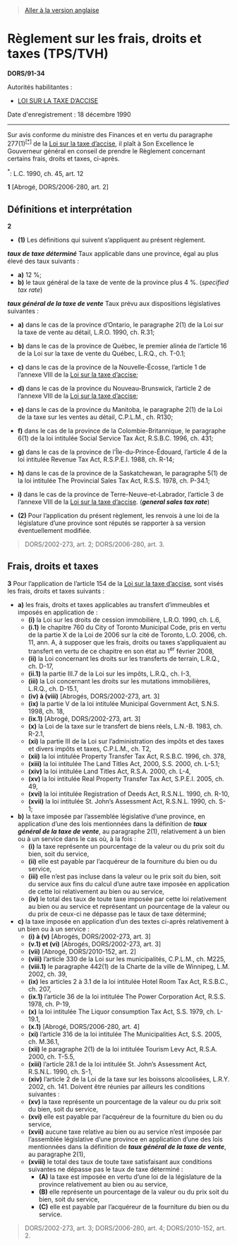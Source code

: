 > [Aller à la version anglaise](/en/Regulations/Statutory%20Orders%20and%20Regulations/91/34.md)

# Règlement sur les frais, droits et taxes (TPS/TVH)

**DORS/91-34**

Autorités habilitantes : 
- [LOI SUR LA TAXE D’ACCISE](/fr/Lois/Lois%20révisées%20du%20Canada/E/E-15.md)

Date d'enregistrement : 18 décembre 1990

----------

Sur avis conforme du ministre des Finances et en vertu du paragraphe 277(1)<sup><a href='#footnotea_f'>[*]</a></sup> de la [Loi sur la taxe d’accise](/fr/Lois/Lois%20révisées%20du%20Canada/E/E-15.md), il plaît à Son Excellence le Gouverneur général en conseil de prendre le Règlement concernant certains frais, droits et taxes, ci-après.

<a name='footnotea_f'><sup>*</sup></a>: L.C. 1990, ch. 45, art. 12<br />



**1** [Abrogé, DORS/2006-280, art. 2]




## Définitions et interprétation


**2** 

- **(1)** Les définitions qui suivent s’appliquent au présent règlement.

***taux de taxe déterminé*** Taux applicable dans une province, égal au plus élevé des taux suivants :
- **a)** 12 %;
- **b)** le taux général de la taxe de vente de la province plus 4 %. (*specified tax rate*)

***taux général de la taxe de vente*** Taux prévu aux dispositions législatives suivantes :
- **a)** dans le cas de la province d’Ontario, le paragraphe 2(1) de la Loi sur la taxe de vente au détail, L.R.O. 1990, ch. R.31;
- **b)** dans le cas de la province de Québec, le premier alinéa de l’article 16 de la Loi sur la taxe de vente du Québec, L.R.Q., ch. T-0.1;
- **c)** dans le cas de la province de la Nouvelle-Écosse, l’article 1 de l’annexe VIII de la [Loi sur la taxe d’accise](/fr/Lois/Lois%20révisées%20du%20Canada/E/E-15.md);
- **d)** dans le cas de la province du Nouveau-Brunswick, l’article 2 de l’annexe VIII de la [Loi sur la taxe d’accise](/fr/Lois/Lois%20révisées%20du%20Canada/E/E-15.md);
- **e)** dans le cas de la province du Manitoba, le paragraphe 2(1) de la Loi de la taxe sur les ventes au détail, C.P.L.M., ch. R130;
- **f)** dans le cas de la province de la Colombie-Britannique, le paragraphe 6(1) de la loi intitulée Social Service Tax Act, R.S.B.C. 1996, ch. 431;
- **g)** dans le cas de la province de l’Île-du-Prince-Édouard, l’article 4 de la loi intitulée Revenue Tax Act, R.S.P.E.I. 1988, ch. R-14;
- **h)** dans le cas de la province de la Saskatchewan, le paragraphe 5(1) de la loi intitulée The Provincial Sales Tax Act, R.S.S. 1978, ch. P-34.1;
- **i)** dans le cas de la province de Terre-Neuve-et-Labrador, l’article 3 de l’annexe VIII de la [Loi sur la taxe d’accise](/fr/Lois/Lois%20révisées%20du%20Canada/E/E-15.md). (***general sales tax rate***)

- **(2)** Pour l’application du présent règlement, les renvois à une loi de la législature d’une province sont réputés se rapporter à sa version éventuellement modifiée.
> DORS/2002-273, art. 2; DORS/2006-280, art. 3.





## Frais, droits et taxes


**3** Pour l’application de l’article 154 de la [Loi sur la taxe d’accise](/fr/Lois/Lois%20révisées%20du%20Canada/E/E-15.md), sont visés les frais, droits et taxes suivants :
- **a)** les frais, droits et taxes applicables au transfert d’immeubles et imposés en application de :
	- **(i)** la Loi sur les droits de cession immobilière, L.R.O. 1990, ch. L.6,
	- **(i.1)** le chapitre 760 du City of Toronto Municipal Code, pris en vertu de la partie X de la Loi de 2006 sur la cité de Toronto, L.O. 2006, ch. 11, ann. A, à supposer que les frais, droits ou taxes s’appliquaient au transfert en vertu de ce chapitre en son état au 1<sup>er</sup> février 2008,
	- **(ii)** la Loi concernant les droits sur les transferts de terrain, L.R.Q., ch. D-17,
	- **(ii.1)** la partie III.7 de la Loi sur les impôts, L.R.Q., ch. I-3,
	- **(iii)** la Loi concernant les droits sur les mutations immobilières, L.R.Q., ch. D-15.1,
	- **(iv) à (viii)** [Abrogés, DORS/2002-273, art. 3]
	- **(ix)** la partie V de la loi intitulée Municipal Government Act, S.N.S. 1998, ch. 18,
	- **(ix.1)** [Abrogé, DORS/2002-273, art. 3]
	- **(x)** la Loi de la taxe sur le transfert de biens réels, L.N.-B. 1983, ch. R-2.1,
	- **(xi)** la partie III de la Loi sur l’administration des impôts et des taxes et divers impôts et taxes, C.P.L.M., ch. T2,
	- **(xii)** la loi intitulée Property Transfer Tax Act, R.S.B.C. 1996, ch. 378,
	- **(xiii)** la loi intitulée The Land Titles Act, 2000, S.S. 2000, ch. L-5.1;
	- **(xiv)** la loi intitulée Land Titles Act, R.S.A. 2000, ch. L-4,
	- **(xv)** la loi intitulée Real Property Transfer Tax Act, S.P.E.I. 2005, ch. 49,
	- **(xvi)** la loi intitulée Registration of Deeds Act, R.S.N.L. 1990, ch. R-10,
	- **(xvii)** la loi intitulée St. John’s Assessment Act, R.S.N.L. 1990, ch. S-1;
- **b)** la taxe imposée par l’assemblée législative d’une province, en application d’une des lois mentionnées dans la définition de ***taux général de la taxe de vente***, au paragraphe 2(1), relativement à un bien ou à un service dans le cas où, à la fois :
	- **(i)** la taxe représente un pourcentage de la valeur ou du prix soit du bien, soit du service,
	- **(ii)** elle est payable par l’acquéreur de la fourniture du bien ou du service,
	- **(iii)** elle n’est pas incluse dans la valeur ou le prix soit du bien, soit du service aux fins du calcul d’une autre taxe imposée en application de cette loi relativement au bien ou au service,
	- **(iv)** le total des taux de toute taxe imposée par cette loi relativement au bien ou au service et représentant un pourcentage de la valeur ou du prix de ceux-ci ne dépasse pas le taux de taxe déterminé;
- **c)** la taxe imposée en application d’un des textes ci-après relativement à un bien ou à un service :
	- **(i) à (v)** [Abrogés, DORS/2002-273, art. 3]
	- **(v.1) et (vi)** [Abrogés, DORS/2002-273, art. 3]
	- **(vii)** [Abrogé, DORS/2010-152, art. 2]
	- **(viii)** l’article 330 de la Loi sur les municipalités, C.P.L.M., ch. M225,
	- **(viii.1)** le paragraphe 442(1) de la Charte de la ville de Winnipeg, L.M. 2002, ch. 39,
	- **(ix)** les articles 2 à 3.1 de la loi intitulée Hotel Room Tax Act, R.S.B.C., ch. 207,
	- **(ix.1)** l’article 36 de la loi intitulée The Power Corporation Act, R.S.S. 1978, ch. P-19,
	- **(x)** la loi intitulée The Liquor consumption Tax Act, S.S. 1979, ch. L-19.1,
	- **(x.1)** [Abrogé, DORS/2006-280, art. 4]
	- **(xi)** l’article 316 de la loi intitulée The Municipalities Act, S.S. 2005, ch. M.36.1,
	- **(xii)** le paragraphe 2(1) de la loi intitulée Tourism Levy Act, R.S.A. 2000, ch. T-5.5,
	- **(xiii)** l’article 28.1 de la loi intitulée St. John’s Assessment Act, R.S.N.L. 1990, ch. S-1,
	- **(xiv)** l’article 2 de la Loi de la taxe sur les boissons alcoolisées, L.R.Y. 2002, ch. 141.
Doivent être réunies par ailleurs les conditions suivantes :
	- **(xv)** la taxe représente un pourcentage de la valeur ou du prix soit du bien, soit du service,
	- **(xvi)** elle est payable par l’acquéreur de la fourniture du bien ou du service,
	- **(xvii)** aucune taxe relative au bien ou au service n’est imposée par l’assemblée législative d’une province en application d’une des lois mentionnées dans la définition de ***taux général de la taxe de vente***, au paragraphe 2(1),
	- **(xviii)** le total des taux de toute taxe satisfaisant aux conditions suivantes ne dépasse pas le taux de taxe déterminé :
		- **(A)** la taxe est imposée en vertu d’une loi de la législature de la province relativement au bien ou au service,
		- **(B)** elle représente un pourcentage de la valeur ou du prix soit du bien, soit du service,
		- **(C)** elle est payable par l’acquéreur de la fourniture du bien ou du service.
> DORS/2002-273, art. 3; DORS/2006-280, art. 4; DORS/2010-152, art. 2.



